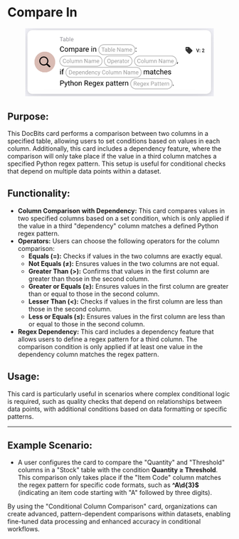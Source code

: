 # Compare In

<figure><img src="../../../../.gitbook/assets/image (43).png" alt="" width="563"><figcaption></figcaption></figure>

## **Purpose:**

This DocBits card performs a comparison between two columns in a specified table, allowing users to set conditions based on values in each column. Additionally, this card includes a dependency feature, where the comparison will only take place if the value in a third column matches a specified Python regex pattern. This setup is useful for conditional checks that depend on multiple data points within a dataset.

## **Functionality:**

* **Column Comparison with Dependency:** This card compares values in two specified columns based on a set condition, which is only applied if the value in a third "dependency" column matches a defined Python regex pattern.
* **Operators:** Users can choose the following operators for the column comparison:
  * **Equals (=):** Checks if values in the two columns are exactly equal.
  * **Not Equals (≠):** Ensures values in the two columns are not equal.
  * **Greater Than (>):** Confirms that values in the first column are greater than those in the second column.
  * **Greater or Equals (≥):** Ensures values in the first column are greater than or equal to those in the second column.
  * **Lesser Than (<):** Checks if values in the first column are less than those in the second column.
  * **Less or Equals (≤):** Ensures values in the first column are less than or equal to those in the second column.
* **Regex Dependency:** This card includes a dependency feature that allows users to define a regex pattern for a third column. The comparison condition is only applied if at least one value in the dependency column matches the regex pattern.

## **Usage:**

This card is particularly useful in scenarios where complex conditional logic is required, such as quality checks that depend on relationships between data points, with additional conditions based on data formatting or specific patterns.

***

## **Example Scenario:**

* A user configures the card to compare the "Quantity" and "Threshold" columns in a "Stock" table with the condition **Quantity ≥ Threshold**. This comparison only takes place if the "Item Code" column matches the regex pattern for specific code formats, such as **^A\d{3}$** (indicating an item code starting with "A" followed by three digits).

By using the "Conditional Column Comparison" card, organizations can create advanced, pattern-dependent comparisons within datasets, enabling fine-tuned data processing and enhanced accuracy in conditional workflows.
